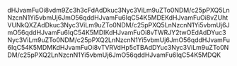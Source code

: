 dHJvamFuOi8vdm9Zc3h3cFdAdDkuc3Nyc3ViLm9uZTo0NDM/c25pPXQ5LnNzcnN1Yi5vbmUj6JmO56qddHJvamFu6IqC54K5MDEKdHJvamFuOi8vZUhtVUNkQXZAdDkuc3Nyc3ViLm9uZTo0NDM/c25pPXQ5LnNzcnN1Yi5vbmUj6JmO56qddHJvamFu6IqC54K5MDIKdHJvamFuOi8vTWRJY2twOEdAdDYuc3Nyc3ViLm9uZTo0NDM/c25pPXQ2LnNzcnN1Yi5vbmUj6JmO56qddHJvamFu6IqC54K5MDMKdHJvamFuOi8vTVRVdHp5cTBAdDYuc3Nyc3ViLm9uZTo0NDM/c25pPXQ2LnNzcnN1Yi5vbmUj6JmO56qddHJvamFu6IqC54K5MDQK
